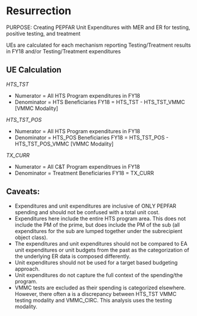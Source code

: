 # Resurrection

PURPOSE: Creating PEPFAR Unit Expenditures with MER and ER for testing, positive testing, and treatment

UEs are calculated for each mechanism reporting Testing/Treatment results in FY18 and/or Testing/Treatment expenditures

## UE Calculation

*HTS_TST*
- Numerator = All HTS Program expenditures in FY18
- Denominator = HTS Beneficiaries FY18 = HTS_TST - HTS_TST_VMMC [VMMC Modality]
  
*HTS_TST_POS*
- Numerator = All HTS Program expenditures in FY18
- Denominator = HTS_POS Beneficiaries FY18 = HTS_TST_POS - HTS_TST_POS_VMMC [VMMC Modality]
  
*TX_CURR*
- Numerator = All C&T Program expenditrues in FY18
- Denominator = Treatment Beneficiaries FY18 = TX_CURR
  
## Caveats:
- Expenditures and unit expenditures are inclusive of ONLY PEPFAR spending and should not be confused with a total unit cost.
- Expenditures here include the entire HTS program area. This does not include the PM of the prime, but does include the PM of the sub (all expenditures for the sub are lumped together under the subrecipient object class).
- The expenditures and unit expenditures should not be compared to EA unit expenditures or unit budgets from the past as the categorization of the underlying ER data is composed differently.
- Unit expenditures should not be used for a target based budgeting approach.
- Unit expenditures do not capture the full context of the spending/the program. 
- VMMC tests are excluded as their spending is categorized elsewhere. However, there often a is a discrepancy between HTS_TST VMMC testing modality and VMMC_CIRC. This analysis uses the testing modality.